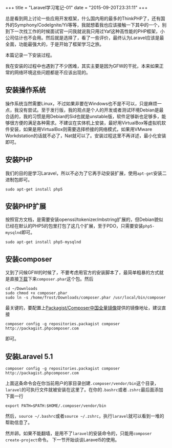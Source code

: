 +++
title  = "Laravel学习笔记-01"
date = "2015-09-20T23:31:11"
+++


总是看到网上讨论一些应用开发框架，什么国内用的最多的ThinkPHP了，还有国外的Symphony/CodeIgnite/Yii等等，我就想着我也应该接触一下其中的一个，别到下一次找工作的时候面试官一问我就说我只用过Yaf这种高性能的PHP框架，小公司估计也不会用。然后就是选择了，看了一些评价，最终认为Laravel应该是最全面，功能最强大的，于是开始了框架学习之旅。

本篇记录一下安装过程。

我在安装的过程中也遇到了不少困难，其实主要是因为GFW的干扰，本来如果正常的网络环境这些问题都是不应该出现的。

## 安装操作系统

操作系统当然需要Linux，不过如果非要在Windows也不是不可以，只是麻烦一点，我没有尝试。至于发行版，我的观点是个人的开发或者测试环境Debian是最合适的，我的习惯是用Debian的Sid也就是unstable版，软件足够新也足够多，能够很方便的满足各种需求。不建议在实体机上安装，最好用VirtualBox等虚拟机软件安装，如果是用VirtualBox则需要选择桥接的网络模式，如果用VMware Workdstation的话就不必了，Nat就可以了。安装过程这里不再详述，最小化安装即可。

## 安装PHP

我们的目的是学习Laravel，所以不必为了它再手动安装扩展，使用`apt-get`安装二进制包即可。
```
sudo apt-get install php5
```

## 安装PHP扩展

按照官方文档，是需要安装openssl/tokenizer/mbstring扩展的，但Debian貌似已经在默认的PHP5的包里打包了这几个扩展，至于PDO，只需要安装`php5-mysqlnd`即可。
```
sudo apt-get install php5-mysqlnd
```

## 安装composer

又到了问候GFW的时候了，不要考虑用官方的安装脚本了，最简单粗暴的方式就是直接[下载](https://getcomposer.org/composer.phar)下来`composer.phar`这个包。然后

```
cd ~/Downloads
sudo chmod +x composer.phar
sudo ln -s /home/frost/Downloads/composer.phar /usr/local/bin/composer
```
最关键的，要配置上[Packagist/Composer中国全量镜像](http://pkg.phpcomposer.com)提供的镜像地址，建议直接 

```
composer config -g repositories.packagist composer http://packagist.phpcomposer.com
```
即可。

## 安装Laravel 5.1

```
composer config -g repositories.packagist composer http://packagist.phpcomposer.com
```
上面这条命令会在你当前用户的家目录创建`.composer/vendor/bin`这个目录，`laravel`的可执行文件就被安装在这里了。在你的`.bashrc`或者`.zshrc`最后面添加下面一行

```
export PATH=$PATH:$HOME/.composer/vendor/bin
```
然后，`source ~/.bashrc`或者`source ~/.zshrc`，执行`laravel`就可以看到一堆的帮助信息了。

然并卵。如果不能翻墙，是用不了`laravel`的安装命令的，只能用`composer create-project`命令。
下一节开始谈谈Laravel5的使用。
